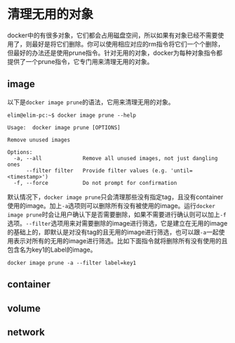 # 清理无用的对象

docker中的有很多对象，它们都会占用磁盘空间，所以如果有对象已经不需要使用了，则最好是将它们删除。你可以使用相应对应的rm指令将它们一个个删除，但最好的办法还是使用prune指令。针对无用的对象，docker为每种对象指令都提供了一个prune指令，它专门用来清理无用的对象。

## image

以下是`docker image prune`的语法，它用来清理无用的对象。

```text
elim@elim-pc:~$ docker image prune --help

Usage:	docker image prune [OPTIONS]

Remove unused images

Options:
  -a, --all             Remove all unused images, not just dangling ones
      --filter filter   Provide filter values (e.g. 'until=<timestamp>')
  -f, --force           Do not prompt for confirmation
```

默认情况下，`docker image prune`只会清理那些没有指定tag，且没有container使用的image。加上`-a`选项则可以删除所有没有被使用的image。运行`docker image prune`时会让用户确认下是否需要删除，如果不需要进行确认则可以加上`-f`选项。`--filter`选项用来对需要删除的image进行筛选，它是建立在无用的image的基础上的，即默认是对没有tag的且无用的image进行筛选，也可以跟`-a`一起使用表示对所有的无用的image进行筛选。比如下面指令就将删除所有没有使用的且包含名为key1的Label的image。

```text
docker image prune -a --filter label=key1
```

## container








## volume









## network









